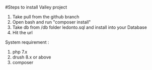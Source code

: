 #Steps to install Valley project 
1. Take pull from the github branch
2. Open bash and run "composer install"
3. Take db from /db folder ledonto.sql and install into your Database
4. Hit the url

System requirement :
1. php 7.x
2. drush 8.x or above
3. composer
